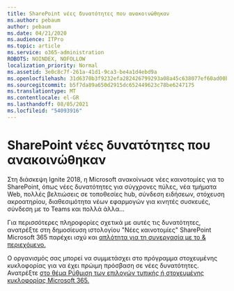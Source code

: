 ```yaml
---
title: SharePoint νέες δυνατότητες που ανακοινώθηκαν
ms.author: pebaum
author: pebaum
ms.date: 04/21/2020
ms.audience: ITPro
ms.topic: article
ms.service: o365-administration
ROBOTS: NOINDEX, NOFOLLOW
localization_priority: Normal
ms.assetid: 3e0c8c7f-261a-41d1-9ca3-be4a1d4ebd9a
ms.openlocfilehash: 31d6370b3f9232efa282426799293a08a45c638077ef60ad00bd11140e4c3d1e
ms.sourcegitcommit: b5f7da89a650d2915dc652449623c78be6247175
ms.translationtype: MT
ms.contentlocale: el-GR
ms.lasthandoff: 08/05/2021
ms.locfileid: "54093916"
---
```

# <a name="sharepoint-new-features-announced"></a>SharePoint νέες δυνατότητες που ανακοινώθηκαν

Στη διάσκεψη Ignite 2018, η Microsoft ανακοίνωσε νέες καινοτομίες για το SharePoint, όπως νέες δυνατότητες για σύγχρονες πύλες, νέα τμήματα Web, πολλές βελτιώσεις σε τοποθεσίες hub, σύνδεση ειδήσεων, στόχευση ακροατηρίου, διαθεσιμότητα νέων εφαρμογών για κινητές συσκευές, σύνδεση με το Teams και πολλά άλλα...
  
Για περισσότερες πληροφορίες σχετικά με αυτές τις δυνατότητες, ανατρέξτε στη δημοσίευση ιστολογίου "Νέες καινοτομίες" SharePoint Microsoft 365 παρέχει ισχύ και [απλότητα για τη συνεργασία με το &amp; περιεχόμενο.](https://go.microsoft.com/fwlink/?linkid=2026502)
  
Ο οργανισμός σας μπορεί να συμμετάσχει στο πρόγραμμα στοχευμένης κυκλοφορίας για να έχει πρώιμη πρόσβαση σε νέες δυνατότητες. Ανατρέξτε [στο θέμα Ρύθμιση των επιλογών τυπικής ή στοχευμένης κυκλοφορίας Microsoft 365.](https://docs.microsoft.com/microsoft-365/admin/manage/release-options-in-office-365)
